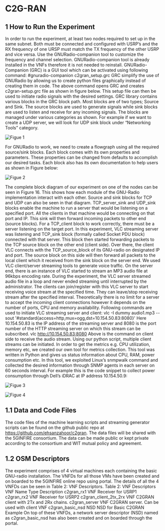 <!-- TITLE: C 2 Gran -->
<!-- SUBTITLE: C2G-RAN  -->

# C2G-RAN 

## 1	How to Run the Experiment
In order to run the experiment, at least two nodes required to set up in the same subnet. Both must be connected and configured with USRP’s and the RX frequency of one URSP must match the TX frequency of the other USRP and vice versa. Use the GNURadio-companion tool to customize the frequency and channel selection. GNURadio-companion tool is already installed in the VNFs therefore it is not needed to reinstall. GNURadio-Companion (GRC) is a GUI tool which can be activated using following command:
#gnuradio-companion c2gran_setup.grc
GRC simplify the use of GNURadio by allowing us to create python files graphically instead of creating them in code. The above command opens GRC and creates c2gran-setup.grc file as shown in figure below. This setup file can then be used to initiate radio signals with the desired settings. GRC library contains various blocks in the GRC block path. Most blocks are of two types; Source and Sink. The source blocks are used to generate signals while sink blocks are used to listen and receive for any incoming signals. The blocks are managed under various categories as shown. For example if we want to create a UDP server, we will look for UDP sink block under “Networking Tools” category. 


![Figue 1](/uploads/c2gran/Picture-1.png "Figure 1")

For GNURadio to work, we need to create a flowgraph using all the required source/sink blocks. Each block comes with its own properties and parameters. These properties can be changed from defaults to accomplish our desired tasks. Each block also has its own documentation to help users as shown in Figure below:


![Figue 2](/uploads/c2gran/picture-2.png "Figure 1")

The complete block diagram of our experiment on one of the nodes can be seen in Figure 16. This shows how each module of the GNU-Radio implementation interact with each other. Source and sink blocks for TCP and UDP can also be seen in that diagram. TCP_server_sink and UDP_sink blocks enable the machine to run a server that would be listening on a specified port. All the clients in that machine would be connecting on that port and IP. This sink will then forward incoming packets to other end (source blocks). For a TCP_client block to work correctly, there must be a server listening on the target port. In this experiment, VLC streaming server was listening and TCP_sink block (formally called Socket PDU block) connected with that server. This block then started forwarding packets to the TCP source block on the other end (client side). Over there, the client VLC connects with the TCP_source_block of its GNU-radio on designated IP and port. The source block on this side will then forward all packets to the local client which it received from the sink block on the server end. 
We used VLC client/server streaming tools to generate voice traffic. On the server end, there is an instance of VLC started to stream an MP3 audio file at 96kbps encoding rate. During the experiment, the VLC server streamed audio file in a loop and never ended streaming until interrupted by the administrator. The clients can join/register with this VLC server to start receiving voice stream at the specified time. They can leave/stop receiving stream after the specified interval. Theoretically there is no limit for a server to accept the incoming client connections however it depends on the number of ports, CPU and memory availability. Following commands are used to initiate VLC streaming server and client: 
vlc -I dummy audio1.mp3 --sout '#standard{access=http,mux=ogg,dst=10.154.50.83:8080}'
Here 10.154.50.83 is the IP address of the streaming server and 8080 is the port number of the HTTP streaming server on which this stream can be subscribed. 
vlc http://10.154.50.83:8080
Above is the command on client side to receive the audio stream. Using our python script, multiple client streams can be initiated. 
In order to get the metrics e.g. CPU utilization, memory etc, we created our own tool for metrics collection. This tool was written in Python and gives us status information about CPU, RAM, power consumption etc. In this tool, we exploited Linux’s snmpwalk command and collected the desired information through SNMP agents in each server on 60 seconds interval. For example this is the code snippet to collect power consumption through Dell’s iDRAC at IP address 10.154.50.9:


![Figue 3](/uploads/c2gran/picture-3.png "Figure 1")



![Figue 4](/uploads/c2gran/picture-4.png "Figure 1")

## 1.1	Data and Code Files
The code files of the machine learning scripts and streaming generator scripts can be found on the github public repo at https://github.com/ehsanzahoor/c2gran. The data files will be shared with the 5GINFIRE consortium. The data can be made public or kept private according to the consortium and WIT mutual policy and agreement. 

## 1.2	OSM Descriptors
The experiment comprises of 4 virtual machines each containing the basic GNU-radio installation. The VNFDs for all those VMs have been created and on boarded to the 5GINFIRE online repo using portal.  The details of all the 4 VNFDs can be seen in Table 2: VNF Descriptors.
Table 2: VNF Descriptors
VNF Name	Type	Description
c2gran_rx1	VNF	Receiver for USRP1
c2gran_rx2	VNF	Receiver for USRP2
c2gran_client_2tx_2rx	VNF	C2GRAN client with 2Tx and 2Rx chains. 
c2gran_server	VNF	C2GRAN server. Can be used with client VNF
c2gran_basic_nsd	NSD	NSD for Basic C2GRAN Example
On top of these VNFDs, a network server descriptor (NSD) named as c2gran_basic_nsd has also been created and on boarded through the portal.
